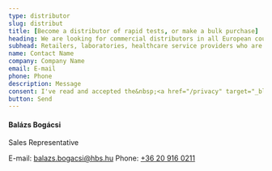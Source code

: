 ```yaml
---
type: distributor
slug: distribut
title: [Become a distributor of rapid tests, or make a bulk purchase]
heading: We are looking for commercial distributors in all European countries
subhead: Retailers, laboratories, healthcare service providers who are to buy large quantities of tests are welcome.
name: Contact Name
company: Company Name
email: E-mail
phone: Phone
description: Message
consent: I've read and accepted the&nbsp;<a href="/privacy" target="_blank">privacy policy</a>.
button: Send
---
```

#### Balázs Bogácsi

Sales Representative

E-mail: [balazs.bogacsi@hbs.hu](mailto:balazs.bogacsi@hbs.hu)
Phone: [+36 20 916 0211](tel:+36209160211)